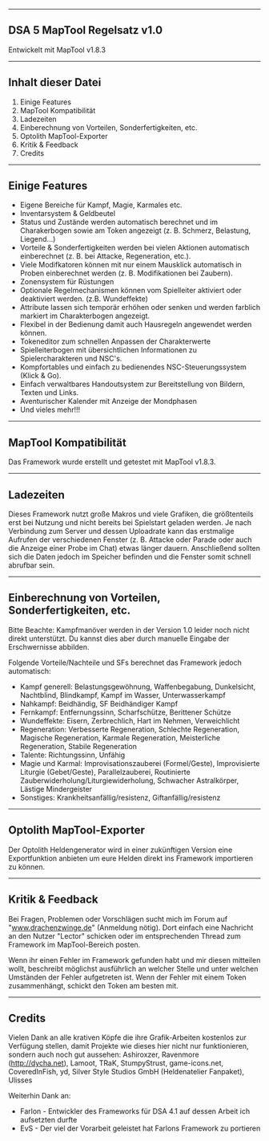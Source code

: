----------------------------------------
DSA 5 MapTool Regelsatz v1.0
----------------------------------------

Entwickelt mit MapTool v1.8.3

-------------------
Inhalt dieser Datei
-------------------

1. Einige Features
2. MapTool Kompatibilität
3. Ladezeiten
4. Einberechnung von Vorteilen, Sonderfertigkeiten, etc.
5. Optolith MapTool-Exporter
6. Kritik & Feedback
7. Credits

---------------
Einige Features
---------------

- Eigene Bereiche für Kampf, Magie, Karmales etc.
- Inventarsystem & Geldbeutel
- Status und Zustände werden automatisch berechnet und im Charakerbogen sowie am Token angezeigt (z. B. Schmerz, Belastung, Liegend...)
- Vorteile & Sonderfertigkeiten werden bei vielen Aktionen automatisch einberechnet (z. B. bei Attacke, Regeneration, etc.).
- Viele Modifkatoren können mit nur einem Mausklick automatisch in Proben einberechnet werden (z. B. Modifikationen bei Zaubern).
- Zonensystem für Rüstungen
- Optionale Regelmechanismen können vom Spielleiter aktiviert oder deaktiviert werden. (z.B. Wundeffekte)
- Attribute lassen sich temporär erhöhen oder senken und werden farblich markiert im Charakterbogen angezeigt.
- Flexibel in der Bedienung damit auch Hausregeln angewendet werden können.
- Tokeneditor zum schnellen Anpassen der Charakterwerte
- Spielleiterbogen mit übersichtlichen Informationen zu Spielercharakteren und NSC's.
- Kompfortables und einfach zu bedienendes NSC-Steuerungssystem (Klick & Go).
- Einfach verwaltbares Handoutsystem zur Bereitstellung von Bildern, Texten und Links.
- Aventurischer Kalender mit Anzeige der Mondphasen
- Und vieles mehr!!!

----------------------
MapTool Kompatibilität
----------------------

Das Framework wurde erstellt und getestet mit MapTool v1.8.3.

----------
Ladezeiten
----------

Dieses Framework nutzt große Makros und viele Grafiken, die größtenteils erst bei Nutzung und nicht bereits bei Spielstart geladen werden. Je nach Verbindung zum Server und dessen Uploadrate kann das erstmalige Aufrufen der verschiedenen Fenster (z. B. Attacke oder Parade oder auch die Anzeige einer Probe im Chat) etwas länger dauern. Anschließend sollten sich die Daten jedoch im Speicher befinden und die Fenster somit schnell abrufbar sein.

-----------------------------------------------------
Einberechnung von Vorteilen, Sonderfertigkeiten, etc.
-----------------------------------------------------

Bitte Beachte: Kampfmanöver werden in der Version 1.0 leider noch nicht direkt unterstützt. Du kannst dies aber durch manuelle Eingabe der Erschwernisse abbilden.

Folgende Vorteile/Nachteile und SFs berechnet das Framework jedoch automatisch:

- Kampf generell: Belastungsgewöhnung, Waffenbegabung, Dunkelsicht, Nachtblind, Blindkampf, Kampf im Wasser, Unterwasserkampf
- Nahkampf: Beidhändig, SF Beidhändiger Kampf
- Fernkampf: Entfernungssinn, Scharfschütze, Berittener Schütze
- Wundeffekte: Eisern, Zerbrechlich, Hart im Nehmen, Verweichlicht
- Regeneration: Verbesserte Regeneration, Schlechte Regeneration, Magische Regeneration, Karmale Regeneration, Meisterliche Regeneration, Stabile Regeneration
- Talente: Richtungssinn, Unfähig
- Magie und Karmal: Improvisationszauberei (Formel/Geste), Improvisierte Liturgie (Gebet/Geste), Parallelzauberei, Routinierte Zauberwiderholung/Liturgiewiderholung, Schwacher Astralkörper, Lästige Mindergeister
- Sonstiges: Krankheitsanfällig/resistenz, Giftanfällig/resistenz

-------------------------------
Optolith MapTool-Exporter
-------------------------------

Der Optolith Heldengenerator wird in einer zukünftigen Version eine Exportfunktion anbieten um eure Helden direkt ins Framework importieren zu können.

-----------------
Kritik & Feedback
-----------------

Bei Fragen, Problemen oder Vorschlägen sucht mich im Forum auf "www.drachenzwinge.de" (Anmeldung nötig). Dort einfach eine Nachricht an den Nutzer "Lector" schicken oder im entsprechenden Thread zum Framework im MapTool-Bereich posten.

Wenn ihr einen Fehler im Framework gefunden habt und mir diesen mitteilen wollt, beschreibt möglichst ausführlich an welcher Stelle und unter welchen Umständen der Fehler aufgetreten ist. Wenn der Fehler mit einem Token zusammenhängt, schickt den Token am besten mit.

--------
Credits
--------

Vielen Dank an alle krativen Köpfe die ihre Grafik-Arbeiten kostenlos zur Verfügung stellen, damit Projekte wie dieses hier nicht nur funktionieren, sondern auch noch gut aussehen:
Ashiroxzer, Ravenmore (http://dycha.net), Lamoot, TRaK, StumpyStrust, game-icons.net, CoveredInFish, yd, Silver Style Studios GmbH (Heldenatelier Fanpaket), Ulisses

Weiterhin Dank an:
- Farlon - Entwickler des Frameworks für DSA 4.1 auf dessen Arbeit ich aufsetzten durfte
- EvS - Der viel der Vorarbeit geleistet hat Farlons Framework zu portieren
